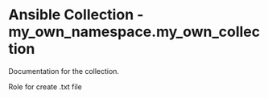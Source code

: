 # Ansible Collection - my_own_namespace.my_own_collection

Documentation for the collection.

Role for create .txt file
